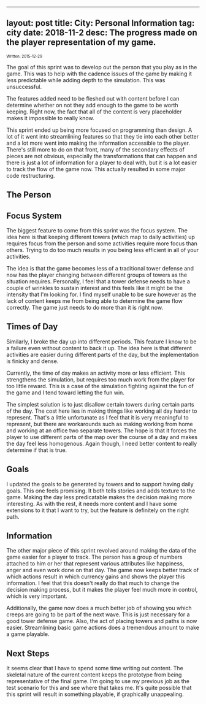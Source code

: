 
---
layout: post
title: City: Personal Information
tag: city
date: 2018-11-2
desc: The progress made on the player representation of my game.
---

<p style="font-size:10px">Written: 2015-12-29


The goal of this sprint was to develop out the person that you play as in the game. This was to help with the cadence issues of the game by making it less predictable while adding depth to the simulation. This was unsuccessful.


The features added need to be fleshed out with content before I can determine whether on not they add enough to the game to be worth keeping. Right now, the fact that all of the content is very placeholder makes it impossible to really know.


This sprint ended up being more focused on programming than design. A lot of it went into streamlining features so that they tie into each other better and a lot more went into making the information accessible to the player. There's still more to do on that front, many of the secondary effects of pieces are not obvious, especially the transformations that can happen and there is just a lot of information for a player to deal with, but it is a lot easier to track the flow of the game now. This actually resulted in some major code restructuring.

## The Person
## Focus System

The biggest feature to come from this sprint was the focus system. The idea here is that keeping different towers (which map to daily activities) up requires focus from the person and some activities require more focus than others. Trying to do too much results in you being less efficient in all of your activities.


The idea is that the game becomes less of a traditional tower defense and now has the player changing between different groups of towers as the situation requires. Personally, I feel that a tower defense needs to have a couple of wrinkles to sustain interest and this feels like it might be the intensity that I'm looking for. I find myself unable to be sure however as the lack of content keeps me from being able to determine the game flow correctly. The game just needs to do more than it is right now.

## Times of Day

Similarly, I broke the day up into different periods. This feature I know to be a failure even without content to back it up. The idea here is that different activities are easier during different parts of the day, but the implementation is finicky and dense.


Currently, the time of day makes an activity more or less efficient. This strengthens the simulation, but requires too much work from the player for too little reward. This is a case of the simulation fighting against the fun of the game and I tend toward letting the fun win.


The simplest solution is to just disallow certain towers during certain parts of the day. The cost here lies in making things like working all day harder to represent. That's a little unfortunate as I feel that it is very meaningful to represent, but there are workarounds such as making working from home and working at an office two separate towers. The hope is that it forces the player to use different parts of the map over the course of a day and makes the day feel less homogenous. Again though, I need better content to really determine if that is true.

## Goals

I updated the goals to be generated by towers and to support having daily goals. This one feels promising. It both tells stories and adds texture to the game. Making the day less predicatable makes the decision making more interesting. As with the rest, it needs more content and I have some extensions to it that I want to try, but the feature is definitely on the right path.

## Information

The other major piece of this sprint revolved around making the data of the game easier for a player to track. The person has a group of numbers attached to him or her that represent various attributes like happiness, anger and even work done on that day. The game now keeps better track of which actions result in which currency gains and shows the player this information. I feel that this doesn't really do that much to change the decision making process, but it makes the player feel much more in control, which is very important.


Additionally, the game now does a much better job of showing you which creeps are going to be part of the next wave. This is just necessary for a good tower defense game. Also, the act of placing towers and paths is now easier. Streamlining basic game actions does a tremendous amount to make a game playable.

## Next Steps

It seems clear that I have to spend some time writing out content. The skeletal nature of the current content keeps the prototype from being representative of the final game. I'm going to use my previous job as the test scenario for this and see where that takes me. It's quite possible that this sprint will result in something playable, if graphically unappealing.

